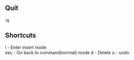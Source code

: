 ## Quit
:q 


## Shortcuts
i - Enter insert mode  
esc - Go back to command(normal) mode
d - Delete
u - undo
